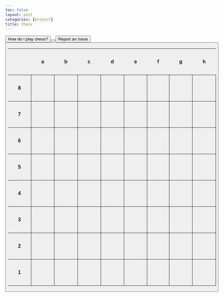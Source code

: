```yaml
---
toc: false
layout: post
categories: [project]
title: Chess
---
```

<a href="https://www.chess.com/learn-how-to-play-chess">
    <button>How do I play chess?</i><button>
<a href="{{ site.baseurl }}/2022/10/23/Feedback.html">
    <button>Report an Issue<button>
<html>
    <head>
        <title></title>
        <meta charset="UTF-8">
        <style>
            .chess-board { border-spacing: 0; border-collapse: collapse; margin-left: 0%; margin-right: 5%;}
            .chess-board th { padding: 2em; }
            .chess-board td { border: 1px solid; width: 1em; height: 1em; text-align: center;}
            .chess-board .light { background: #FFFFFF; }
            .chess-board .dark { background: #808080; }
            .chess-board .selected { background: #f0ff00; }
        </style>
        <script src="https://ajax.googleapis.com/ajax/libs/jquery/3.6.0/jquery.min.js"></script>
    </head>
    <body>
        <table class="chess-board" id="chess-board">
            <tbody>
                <tr>
                    <th></th>
                    <th>a</th>
                    <th>b</th>
                    <th>c</th>
                    <th>d</th>
                    <th>e</th>
                    <th>f</th>
                    <th>g</th>
                    <th>h</th>
                </tr>
                <tr>
                    <th>8</th>
                    <td  id="a8"></td>
                    <td id="b8"></td>
                    <td  id="c8"></td>
                    <td id="d8"></td>
                    <td  id="e8"></td>
                    <td id="f8"></td>
                    <td  id="g8"></td>
                    <td id="h8"></td>
                </tr>
                <tr>
                    <th>7</th>
                    <td id="a7"></td>
                    <td  id="b7"></td>
                    <td id="c7"></td>
                    <td  id="d7"></td>
                    <td id="e7"></td>
                    <td  id="f7"></td>
                    <td id="g7"></td>
                    <td  id="h7"></td>
                </tr>
                <tr>
                    <th>6</th>
                    <td  id="a6"></td>
                    <td id="b6"></td>
                    <td  id="c6"></td>
                    <td id="d6"></td>
                    <td  id="e6"></td>
                    <td id="f6"></td>
                    <td  id="g6"></td>
                    <td id="h6"></td>
                </tr>
                <tr>
                    <th>5</th>
                    <td id="a5"></td>
                    <td  id="b5"></td>
                    <td id="c5"></td>
                    <td  id="d5"></td>
                    <td id="e5"></td>
                    <td  id="f5"></td>
                    <td id="g5"></td>
                    <td  id="h5"></td>
                </tr>
                <tr>
                    <th>4</th>
                    <td  id="a4"></td>
                    <td id="b4"></td>
                    <td  id="c4"></td>
                    <td id="d4"></td>
                    <td  id="e4"></td>
                    <td id="f4"></td>
                    <td  id="g4"></td>
                    <td id="h4"></td>
                </tr>
                <tr>
                    <th>3</th>
                    <td id="a3"></td>
                    <td  id="b3"></td>
                    <td id="c3"></td>
                    <td  id="d3"></td>
                    <td id="e3"></td>
                    <td  id="f3"></td>
                    <td id="g3"></td>
                    <td  id="h3"></td>
                </tr>
                <tr>
                    <th>2</th>
                    <td  id="a2"></td>
                    <td  id="b2"></td>
                    <td  id="c2"></td>
                    <td  id="d2"></td>
                    <td  id="e2"></td>
                    <td  id="f2"></td>
                    <td  id="g2"></td>
                    <td  id="h2"></td>
                </tr>
                <tr>
                    <th>1</th>
                    <td id="a1"></td>
                    <td  id="b1"></td>
                    <td id="c1"></td>
                    <td  id="d1"></td>
                    <td id="e1"></td>
                    <td  id="f1"></td>
                    <td id="g1"></td>
                    <td  id="h1"></td>
                </tr>
            </tbody>
        </table>
    </body>
    <script>
        //all of the classes to be later extended used
        class piece{
            constructor(_position, _color){
                this.position = _position;
                this.color = _color
            }
            move(move, currentM){
                let currentBoard = chessBoard[currentM];
                if(this.getAvailableMoves().includes(move)) {
                    this.position = move;
                    chessBoard[move] = currentBoard;
                    chessBoard[currentM] = ["OO", undefined];
                }
            }
            getAvailableMoves(){
                let freeMoves = this.getFreeMoves()
                let captures = this.getAvailableCaptures()
                captures.forEach((c) => {
                    freeMoves.push(c);
                })
                return freeMoves;
            }
        }
        class rook extends piece{
            constructor(_position, _color){
                // super is the position constructor, uh basically does some super cool inheritence stuff or something. 
                super(_position, _color);
                // automatically sets the spot on the board which is passed in to this rook
                this.id = "R"
                }   
            //method to return all of the available moves that the piece can make. 
            getTotalMoves(){
                let currentPosition = this.position.split("");
                let moves = [];
                for (var i = 1; i <= 8; i++){
                    var newMove = currentPosition[0] + i;
                    moves[i - 1] = newMove;
                }
                for (var i = 1; i <= 8; i++){
                    var newMove = lettersOnBoard[i - 1] + currentPosition[1];
                    moves.push(newMove);
                }
                let totalMoves = [];
                moves.forEach((c) => {
                    if (c != this.position){
                        totalMoves.push(c);
                    }
                });
                return totalMoves;
            }
            //method to return all of the obstructed moves based on the total moves
            getObstructedMoves(){
                let totalMoves = this.getTotalMoves();
                let obstructedMoves = [];
                let blockedMoves = [];
                let index = -1
                totalMoves.forEach((c) => {
                    if (!obstructedMoves.includes(c)){
                        if (chessBoard[c][0] != "OO"){
                            obstructedMoves.push(c);
                            index++
                            totalMoves.forEach((c) => {
                                try{
                                    if (obstructedMoves[index][1] > this.position[1] && c[1] > obstructedMoves[index][1]){
                                        blockedMoves.push(c)
                                    }
                                    else if (obstructedMoves[index][1] < this.position[1] && c[1] < obstructedMoves[index][1]){
                                        blockedMoves.push(c)
                                    }
                                } catch{}
                                try{
                                    if (lettersOnBoard.indexOf(obstructedMoves[index][0]) > lettersOnBoard.indexOf(this.position[0]) && lettersOnBoard.indexOf(c[0]) > lettersOnBoard.indexOf(obstructedMoves[index][0])){
                                        blockedMoves.push(c)
                                    }
                                    if (lettersOnBoard.indexOf(obstructedMoves[index][0]) < lettersOnBoard.indexOf(this.position[0]) && lettersOnBoard.indexOf(c[0]) < lettersOnBoard.indexOf(obstructedMoves[index][0])){
                                        blockedMoves.push(c)
                                    }
                                } catch{}
                            })
                        } 
                    }
                })
                blockedMoves.forEach((c) => {obstructedMoves.push(c);})
                return obstructedMoves;
            }
            //method to return all of the moves which are not obstructed
            getFreeMoves(){
                let totalMoves = this.getTotalMoves();
                let obstructedMoves = this.getObstructedMoves();
                totalMoves = totalMoves.filter( (c) => !obstructedMoves.includes(c) );
                return totalMoves;
            }
            //method to return the pieces which can be captured. 
            getAvailableCaptures(){
                // defines new variables as other methods in this class which may be useful.
                let totalMoves = this.getTotalMoves();
                let obstructedMoves = this.getObstructedMoves();
                // defines arrays
                let sameRow = [];
                let sameColumn = [];
                let columnNums = [];
                let columnDifs = [];
                let negDifsColumn = [];
                let posDifsColumn = [];
                let rowLets = [];
                let rowNums = [];
                let rowDifs = [];
                let posDifsRow = [];
                let negDifsRow = [];
                let captures = [];
                let finalCaptures = [];
                // finds all of the moves which are in the same row or in the same column as the rook.
                obstructedMoves.forEach((c) => {
                    if (this.position.split("")[0] == c.split("")[0]){
                        sameColumn.push(c);
                    }
                    else if (this.position.split("")[1] == c.split("")[1]){
                        sameRow.push(c);
                    }
                })
                //adds to a new array all of the numbers in the obstructed columns. Also converts it to an Integer
                sameColumn.forEach((c) => {
                    columnNums.push(parseInt(c.split("")[1]));
                })        
                //elipses is a spread function, basically inputs each value in the array as it's own parameter. 
                //this foreach finds the difference between the pieces in the same column and the rooks current position
                columnNums.forEach((c) => {
                    columnDifs.push(c - parseInt(this.position.split("")[1]))
                });
                //this foreach defines two new
                columnDifs.forEach((c) => {
                    if (c < 0) negDifsColumn.push(Math.abs(c)); else posDifsColumn.push(c);
                })
                // finds the minimum positive number and the minimum negative number and converts them to an integer
                var posMinColumn = parseInt(Math.min(...posDifsColumn));
                var negMinColumn = parseInt(Math.min(...negDifsColumn));
                // works backwards to find the position on the board given the smallest differences 
                sameColumn.forEach((c) => {
                    if (parseInt(c.split("")[1]) == parseInt(this.position.split("")[1]) + posMinColumn || parseInt(c.split("")[1]) == parseInt(this.position.split("")[1]) - negMinColumn){
                        captures.push(c)
                    }
                })
                // basically does all of the same stuff but for the rows using the index of the lettersOnBoard array
                sameRow.forEach((c) => {
                    rowLets.push(c.split("")[0]);
                })
                rowLets.forEach((c) => {
                    rowNums.push(lettersOnBoard.indexOf(c) + 1)
                })
                rowNums.forEach((c) => {
                    rowDifs.push(parseInt(c) - (lettersOnBoard.indexOf(this.position.split("")[0]) + 1))
                })
                rowDifs.forEach((c) => {
                    if (c < 0) negDifsRow.push(Math.abs(c)); else posDifsRow.push(c);
                })
                var posMinRow = parseInt(Math.min(...posDifsRow));
                var negMinRow = parseInt(Math.min(...negDifsRow))
                sameRow.forEach((c) => {
                    if ((lettersOnBoard.indexOf(c.split("")[0]) + 1) == (lettersOnBoard.indexOf(this.position.split("")[0]) + posMinRow + 1) || (lettersOnBoard.indexOf(c.split("")[0]) + 1) == (lettersOnBoard.indexOf(this.position.split("")[0]) - negMinRow + 1)){
                        captures.push(c)
                    }
                })
                //checks if captures are the same color or not
                captures.forEach((c) => {
                    if (chessBoard[c][0].split("")[0] != this.color){
                        finalCaptures.push(c);
                    }
                })
                return finalCaptures
            }
        }
        class pawn extends piece{
            constructor(_position, _color){
                // super is the position constructor, uh basically does some super cool inheritence stuff or something. 
                super(_position, _color);
                // automatically sets the spot on the board which is passed in to this pawn using the parent method
                if (_color == "w"){this.direction = 1}
                else if (_color == "b") {this.direction = -1}
                this.hasMoved = 0;
                this.id = "P";
            }
            move(move, currentM){
                super.move(move, currentM)
                this.hasMoved = 1
            }
            getTotalMoves(){
                let moves = [];
                let currentPosition = this.position.split("");
                if(this.hasMoved == 0){
                    moves.push(currentPosition[0] + (parseInt(currentPosition[1]) + (1 * this.direction)))
                    moves.push(currentPosition[0] + (parseInt(currentPosition[1]) + (2 * this.direction)))
                }
                else{
                    moves.push(currentPosition[0] + (parseInt(currentPosition[1]) + (1 * this.direction)))
                }
                return moves;
            }
            getFreeMoves(){
                let moves = this.getTotalMoves();
                let freeMoves = [];
                if (chessBoard[moves[0]][0] == "OO"){
                    freeMoves.push(moves[0]);
                    try{
                        if (chessBoard[moves[1]][0] == "OO"){freeMoves.push(moves[1]);}
                    }catch{}
                }
                return freeMoves;
            } 
            getAvailableCaptures(){
                let captures = [];
                let currentPosition = this.position.split(""); 
                let possibleLets = [
                    lettersOnBoard[lettersOnBoard.indexOf(currentPosition[0]) - 1],
                    lettersOnBoard[lettersOnBoard.indexOf(currentPosition[0]) + 1]
                ];
                possibleLets = possibleLets.filter(c => c != undefined);
                possibleLets.forEach((c) => {
                    let a = parseInt(currentPosition[1]) + (1 * this.direction)
                    let check = c + a
                    if (chessBoard[check][0][0] != this.color && chessBoard[check][0] != "OO"){
                            captures.push(check);
                    }
                })
                return captures;
            }
        }
    </script>
    <script>
        //useful functions
        function getKeyByValue(object, value, type) {
            if (type == 1){
                return Object.keys(object).find(key => object[key] === value);
            }
            if (type == 2){
                return Object.keys(object).find(key => object[0][key] === value);
            }
            else{
                return "";
            }
        }
        function setBoard(obj){
            chessBoard[obj.position] = [obj.color + obj.id, obj]
        }
        function movePiece(currentM, newM){
            chessBoard[currentM][1].move(newM, currentM)
        }
        let color = false;
        let moving = false;
        function putOnBoard(id) {
            document.getElementById(id).innerHTML = chessPieces[chessBoard[id][0].split("")[0]+chessBoard[id][0].split("")[1]];
            document.getElementById(id).style.fontSize = "100px";
            document.getElementById(id).size = "10px";
            try{document.getElementById(id).classList.remove('selected')}catch{}
            if (id.split("")[1] == "1") color = !color;
            if (color){document.getElementById(id).classList.add('dark');}
            else document.getElementById(id).classList.add('light');
            color = !color;
        }
        function putBoard(){
            for (x in chessBoard){
                putOnBoard(x);
            }
        }
    </script>
    <script>
        // all of the setup
        lettersOnBoard = "abcdefgh";
        chessBoard = {};
        //assigns the board
        for (j = 0; j <= 7; j++){
            letter = lettersOnBoard[j];
            for (i = 1; i <= 8; i++){
                var newKey = letter + i;
                chessBoard[newKey] = ["OO", undefined]
            }
        }
        let currentM = [];
        // assigns chess piece codes to their emoji 
        let chessPieces = {
            wP: "♙",
            wR: "♖",
            wN: "♘",
            wB: "♗",
            wQ: "♕",
            wK: "♔",
            OO: "",
            bP: "♟",
            bR: "♜",
            bN: "♞",
            bB: "♝",
            bQ: "♛",
            bK: "♚",
        }
        //Rooks
        let rookb1 = new rook("a8", "b");
        setBoard(rookb1)
        let rookb2 = new rook("h8", "b");
        setBoard(rookb2)
        let rookw1 = new rook("a1", "w");
        setBoard(rookw1)
        let rookw2 = new rook("h1", "w");
        setBoard(rookw2)
        //Pawns
        let pawnw1 = new pawn("a2", "w")
        setBoard(pawnw1)
        let pawnw2 = new pawn("b2", "w")
        setBoard(pawnw2)
        let pawnw3 = new pawn("c2", "w")
        setBoard(pawnw3)
        let pawnw4 = new pawn("d2", "w")
        setBoard(pawnw4)
        let pawnw5 = new pawn("e2", "w")
        setBoard(pawnw5)
        let pawnw6 = new pawn("f2", "w")
        setBoard(pawnw6)
        let pawnw7 = new pawn("g2", "w")
        setBoard(pawnw7)
        let pawnw8 = new pawn("h2", "w")
        setBoard(pawnw8)
        let pawnb1 = new pawn("a7", "b")
        setBoard(pawnb1)
        let pawnb2 = new pawn("b7", "b")
        setBoard(pawnb2)
        let pawnb3 = new pawn("c7", "b")
        setBoard(pawnb3)
        let pawnb4 = new pawn("d7", "b")
        setBoard(pawnb4)
        let pawnb5 = new pawn("e7", "b")
        setBoard(pawnb5)
        let pawnb6 = new pawn("f7", "b")
        setBoard(pawnb6)
        let pawnb7 = new pawn("g7", "b")
        setBoard(pawnb7)
        let pawnb8 = new pawn("h7", "b")
        setBoard(pawnb8)
        //puts the pieces on the board
        putBoard()
        //function to add the board to the table
        //adds the onclick events to each td in the table
        var table = document.getElementById("chess-board");
        if (table != null) {
            for (var i = 0; i < table.rows.length; i++) {
                for (var j = 0; j < table.rows[i].cells.length; j++)
                table.rows[i].cells[j].onclick = function () {
                    move(this);
                };
            }
        }
        function move(id){
            var td = $(id).closest('td').attr('id')
            if (!moving && document.getElementById(td).innerHTML != ""){
                moving = true
                if (td.innerHTML != ""){
                    currentM.push(td);
                    var moves = chessBoard[td][1].getAvailableMoves();
                    moves.forEach((c) => {
                        document.getElementById(c).classList.replace('dark', 'selected');
                        document.getElementById(c).classList.replace('light', 'selected');
                    })
                } 
            }else if (document.getElementById(td).className == "selected"){
                movePiece(currentM[0], td)
                putBoard();
                currentM = [];
                moving = false;
            }else{
                putBoard();
                currentM = [];
                moving = false;
            }
        }
    </script>
    <script>
    </script>
</html>